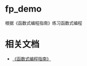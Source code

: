 # fp_demo
根据《函数式编程指南》练习函数式编程

# 相关文档
- [《函数式编程指南》](https://legacy.gitbook.com/book/llh911001/mostly-adequate-guide-chinese/details)